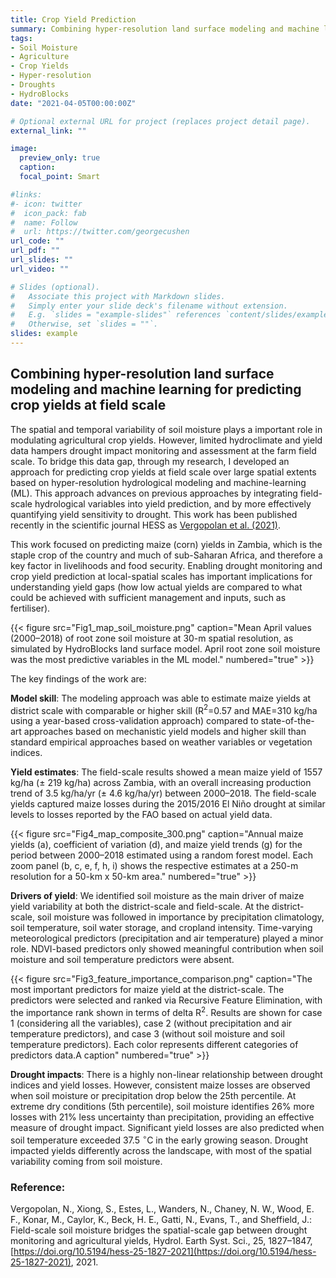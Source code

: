 ```yaml
---
title: Crop Yield Prediction 
summary: Combining hyper-resolution land surface modeling and machine learning for predicting crop yields at field scale
tags:
- Soil Moisture
- Agriculture
- Crop Yields
- Hyper-resolution
- Droughts
- HydroBlocks
date: "2021-04-05T00:00:00Z"

# Optional external URL for project (replaces project detail page).
external_link: ""

image:
  preview_only: true
  caption: 
  focal_point: Smart

#links:
#- icon: twitter
#  icon_pack: fab
#  name: Follow
#  url: https://twitter.com/georgecushen
url_code: ""
url_pdf: ""
url_slides: ""
url_video: ""

# Slides (optional).
#   Associate this project with Markdown slides.
#   Simply enter your slide deck's filename without extension.
#   E.g. `slides = "example-slides"` references `content/slides/example-slides.md`.
#   Otherwise, set `slides = ""`.
slides: example
---
```



## Combining hyper-resolution land surface modeling and machine learning for predicting crop yields at field scale

The spatial and temporal variability of soil moisture plays a important role in modulating agricultural crop yields. However, limited hydroclimate and yield data hampers drought impact monitoring and assessment at the farm field scale. To bridge this data gap, through my research, I developed an approach for predicting crop yields at field scale over large spatial extents based on hyper-resolution hydrological modeling and machine-learning (ML). This approach advances on previous approaches by integrating field-scale hydrological variables into yield prediction, and by more effectively quantifying yield sensitivity to drought. This work has been published recently in the scientific journal HESS as [Vergopolan et al. (2021)](https://hess.copernicus.org/articles/25/1827/2021/). 

This work focused on predicting maize (corn) yields in Zambia, which is the staple crop of the country and much of sub-Saharan Africa, and therefore a key factor in livelihoods and food security. Enabling drought monitoring and crop yield prediction at local-spatial scales has important implications for understanding yield gaps (how low actual yields are compared to what could be achieved with sufficient management and inputs, such as fertiliser).

{{< figure src="Fig1_map_soil_moisture.png" caption="Mean April values (2000–2018) of root zone soil moisture at 30-m spatial resolution, as simulated by HydroBlocks land surface model. April root zone soil moisture was the most predictive variables in the ML model." numbered="true" >}}

The key findings of the work are:

**Model skill**: The modeling approach was able to estimate maize yields at district scale with comparable or higher skill (R$^2$=0.57 and MAE=310 kg/ha using a year-based cross-validation approach) compared to state-of-the-art approaches based on mechanistic yield models and higher skill than standard empirical approaches based on weather variables or vegetation indices.

**Yield estimates**: The field-scale results showed a mean maize yield of 1557 kg/ha (± 219 kg/ha) across Zambia, with an overall increasing production trend of 3.5 kg/ha/yr (± 4.6 kg/ha/yr) between 2000–2018. The field-scale yields captured maize losses during the 2015/2016 El Niño drought at similar levels to losses reported by the FAO based on actual yield data.

{{< figure src="Fig4_map_composite_300.png" caption="Annual maize yields (a), coefficient of variation (d), and maize yield trends (g) for the period between 2000–2018 estimated using a random forest model. Each zoom panel (b, c, e, f, h, i) shows the respective estimates at a 250-m resolution for a 50-km x 50-km area." numbered="true" >}}

**Drivers of yield**: We identified soil moisture as the main driver of maize yield variability at both the district-scale and field-scale. At the district-scale, soil moisture was followed in importance by precipitation climatology, soil temperature, soil water storage, and cropland intensity. Time-varying meteorological predictors (precipitation and air temperature) played a minor role. NDVI-based predictors only showed meaningful contribution when soil moisture and soil temperature predictors were absent.

{{< figure src="Fig3_feature_importance_comparison.png" caption="The most important predictors for maize yield at the district-scale. The predictors were selected and ranked via Recursive Feature Elimination, with the importance rank shown in terms of delta R$^2$. Results are shown for case 1 (considering all the variables), case 2 (without precipitation and air temperature predictors), and case 3 (without soil moisture and soil temperature predictors). Each color represents different categories of predictors data.A caption" numbered="true" >}}

**Drought impacts**: There is a highly non-linear relationship between drought indices and yield losses. However, consistent maize losses are observed when soil moisture or precipitation drop below the 25th percentile. At extreme dry conditions (5th percentile), soil moisture identifies 26% more losses with 21% less uncertainty than precipitation, providing an effective measure of drought impact. Significant yield losses are also predicted when soil temperature exceeded 37.5 $^{\circ}$C in the early growing season. Drought impacted yields differently across the landscape, with most of the spatial variability coming from soil moisture.

### Reference:

Vergopolan, N., Xiong, S., Estes, L., Wanders, N., Chaney, N. W., Wood, E. F., Konar, M., Caylor, K., Beck, H. E., Gatti, N., Evans, T., and Sheffield, J.: Field-scale soil moisture bridges the spatial-scale gap between drought monitoring and agricultural yields, Hydrol. Earth Syst. Sci., 25, 1827–1847, [https://doi.org/10.5194/hess-25-1827-2021](https://doi.org/10.5194/hess-25-1827-2021), 2021.


